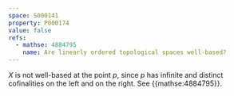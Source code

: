 ```yaml
---
space: S000141
property: P000174
value: false
refs:
  - mathse: 4884795 
    name: Are linearly ordered topological spaces well-based?
---
```


$X$ is not well-based at the point $p$, since $p$ has infinite and distinct cofinalities on the left and on the right.  See {{mathse:4884795}}.
